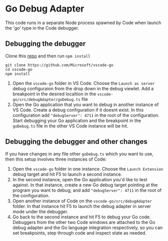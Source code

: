 # Go Debug Adapter

This code runs in a separate Node process spawned by Code when launch the 'go' type in the Code debugger.

## Debugging the debugger

Clone this [repo](https://github.com/Microsoft/vscode-go) and then run `npm install`

```
git clone https://github.com/Microsoft/vscode-go
cd vscode-go
npm install
```

1. Open the `vscode-go` folder in VS Code. Choose the `Launch as server` debug configuraion from the drop down in the debug viewlet. Add a breakpoint in the desired localtion in the `vscode-go/src/debugAdapter/goDebug.ts` file
2. Open the Go application that you want to debug in another instance of VS Code. Create a debug configuration if it doesnt exist. In this configuration add `"debugServer": 4711` in the root of the configuration. Start debugging your Go application and the breakpoint in the `goDebug.ts` file in the other VS Code instance will be hit.

## Debugging the debugger and other changes

If you have changes in any file other `goDebug.ts` which you want to use, then this setup involves three instances of Code:

1. Open the `vscode-go` folder in one instance. Choose the `Launch Extension` debug target and hit F5 to launch a second instance.
2. In the second instance, open the Go application you'd like to test against. In that instance, create a new Go debug target pointing at the program you want to debug, and add `"debugServer": 4711` in the root of the configuration.
3. Open another instance of Code on the `vscode-go/src/debugAdapter` folder. In that instance hit F5 to launch the debug adapter in server mode under the debugger.
4. Go back to the second instance and hit F5 to debug your Go code. Debuggers from the other two Code windows are attached to the Go debug adapter and the Go language integration respectively, so you can set breakpoints, step through code and inspect state as needed.
